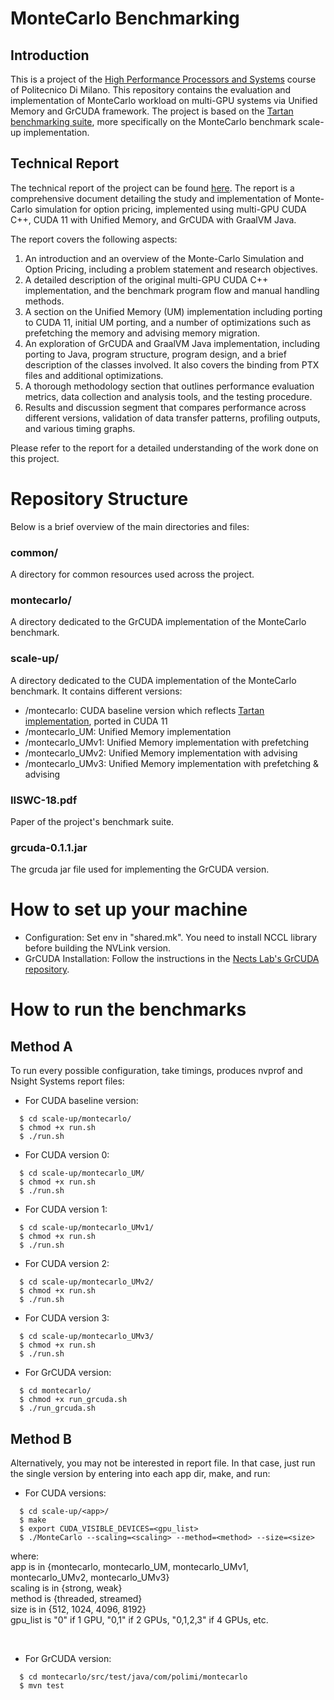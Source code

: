# MonteCarlo Benchmarking
## Introduction
This is a project of the [High Performance Processors and Systems](https://www4.ceda.polimi.it/manifesti/manifesti/controller/ManifestoPublic.do?EVN_DETTAGLIO_RIGA_MANIFESTO=evento&aa=2022&k_cf=225&k_corso_la=481&k_indir=T2A&codDescr=089185&lang=EN&semestre=2&idGruppo=4474&idRiga=281811) course of Politecnico Di Milano.
This repository contains the evaluation and implementation of MonteCarlo workload on multi-GPU systems via Unified Memory and GrCUDA framework.
The project is based on the [Tartan benchmarking suite](https://github.com/uuudown/Tartan/blob/master/IISWC-18.pdf), more specifically on the MonteCarlo benchmark scale-up implementation.

## Technical Report
The technical report of the project can be found [here]().
The report is a comprehensive document detailing the study and implementation of Monte-Carlo simulation for option pricing, implemented using multi-GPU CUDA C++, CUDA 11 with Unified Memory, and GrCUDA with GraalVM Java.

The report covers the following aspects:
1. An introduction and an overview of the Monte-Carlo Simulation and Option Pricing, including a problem statement and research objectives.
2. A detailed description of the original multi-GPU CUDA C++ implementation, and the benchmark program flow and manual handling methods.
3. A section on the Unified Memory (UM) implementation including porting to CUDA 11, initial UM porting, and a number of optimizations such as prefetching the memory and advising memory migration.
4. An exploration of GrCUDA and GraalVM Java implementation, including porting to Java, program structure, program design, and a brief description of the classes involved. It also covers the binding from PTX files and additional optimizations.
5. A thorough methodology section that outlines performance evaluation metrics, data collection and analysis tools, and the testing procedure.
6. Results and discussion segment that compares performance across different versions, validation of data transfer patterns, profiling outputs, and various timing graphs.

Please refer to the report for a detailed understanding of the work done on this project.

# Repository Structure
Below is a brief overview of the main directories and files:

### common/
A directory for common resources used across the project.

### montecarlo/ 
A directory dedicated to the GrCUDA implementation of the MonteCarlo benchmark.

### scale-up/ 
A directory dedicated to the CUDA implementation of the MonteCarlo benchmark. It contains different versions:
* /montecarlo: CUDA baseline version which reflects [Tartan implementation](https://github.com/uuudown/Tartan/tree/master/scale-up/scale-up/montecarlo), ported in CUDA 11
* /montecarlo_UM: Unified Memory implementation
* /montecarlo_UMv1: Unified Memory implementation with prefetching
* /montecarlo_UMv2: Unified Memory implementation with advising
* /montecarlo_UMv3: Unified Memory implementation with prefetching & advising

### IISWC-18.pdf 
Paper of the project's benchmark suite.

### grcuda-0.1.1.jar 
The grcuda jar file used for implementing the GrCUDA version.


# How to set up your machine
- Configuration:
 Set env in "shared.mk". You need to install NCCL library before building the NVLink version.
- GrCUDA Installation:
 Follow the instructions in the [Nects Lab's GrCUDA repository](https://github.com/necst/grcuda#installation).
 
 # How to run the benchmarks

## Method A
To run every possible configuration, take timings, produces nvprof and Nsight Systems report files:

* For CUDA baseline version:
 ``` 
   $ cd scale-up/montecarlo/
   $ chmod +x run.sh
   $ ./run.sh
 ```

 * For CUDA version 0:
 ``` 
   $ cd scale-up/montecarlo_UM/
   $ chmod +x run.sh
   $ ./run.sh
 ```

* For CUDA version 1:
 ``` 
   $ cd scale-up/montecarlo_UMv1/
   $ chmod +x run.sh
   $ ./run.sh
 ```

 * For CUDA version 2:
 ``` 
   $ cd scale-up/montecarlo_UMv2/
   $ chmod +x run.sh
   $ ./run.sh
 ```

 * For CUDA version 3:
 ``` 
   $ cd scale-up/montecarlo_UMv3/
   $ chmod +x run.sh
   $ ./run.sh
 ```

 * For GrCUDA version:
 ``` 
   $ cd montecarlo/
   $ chmod +x run_grcuda.sh
   $ ./run_grcuda.sh
 ```

## Method B
Alternatively, you may not be interested in report file. In that case, just run the single version by entering into each app dir, make, and run:
 
* For CUDA versions:

 ```
   $ cd scale-up/<app>/
   $ make
   $ export CUDA_VISIBLE_DEVICES=<gpu_list>
   $ ./MonteCarlo --scaling=<scaling> --method=<method> --size=<size>
 ```
  where:<br />
  app is in {montecarlo, montecarlo_UM, montecarlo_UMv1, montecarlo_UMv2, montecarlo_UMv3} <br />
  scaling is in {strong, weak} <br />
  method is {threaded, streamed} <br />
  size is in {512, 1024, 4096, 8192} <br />
  gpu_list is "0" if 1 GPU, "0,1" if 2 GPUs, "0,1,2,3" if 4 GPUs, etc. <br />

&nbsp;
* For GrCUDA version:
```
  $ cd montecarlo/src/test/java/com/polimi/montecarlo
  $ mvn test
```